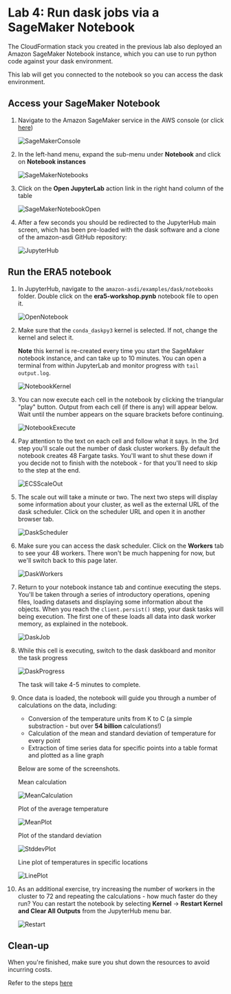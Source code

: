 # Lab 4: Run dask jobs via a SageMaker Notebook
The CloudFormation stack you created in the previous lab also deployed an Amazon SageMaker Notebook instance, which you can use to run python code against your dask environment.

This lab will get you connected to the notebook so you can access the dask environment.

## Access your SageMaker Notebook
1. Navigate to the Amazon SageMaker service in the AWS console (or click [here](https://console.aws.amazon.com/sagemaker/home))

    ![SageMakerConsole](workshop/0401-SageMaker.png)

1. In the left-hand menu, expand the sub-menu under **Notebook** and click on **Notebook instances**

    ![SageMakerNotebooks](workshop/0402-SageMakerNotebook.png)

1. Click on the **Open JupyterLab** action link in the right hand column of the table

    ![SageMakerNotebookOpen](workshop/0403-SageMakerNotebookOpen.png)

1. After a few seconds you should be redirected to the JupyterHub main screen, which has been pre-loaded with the dask software and a clone of the amazon-asdi GitHub repository:

    ![JupyterHub](workshop/0404-JupyterHubMain.png)

## Run the ERA5 notebook 
1. In JupyterHub, navigate to the `amazon-asdi/examples/dask/notebooks` folder.  Double click on the **era5-workshop.pynb** notebook file to open it.

    ![OpenNotebook](workshop/0405-OpenNotebook.png)

1. Make sure that the `conda_daskpy3` kernel is selected.  If not, change the kernel and select it.

    **Note** this kernel is re-created every time you start the SageMaker notebook instance, and can take up to 10 minutes.  You can open a terminal from within JupyterLab and monitor progress with `tail output.log`.

    ![NotebookKernel](workshop/0406-NotebookKernel.png)

1. You can now execute each cell in the notebook by clicking the triangular "play" button.  Output from each cell (if there is any) will appear below.  Wait until the number appears on the square brackets before continuing.

    ![NotebookExecute](workshop/0407-NotebookExecute.png)

1. Pay attention to the text on each cell and follow what it says.  In the 3rd step you'll scale out the number of dask cluster workers.  By default the notebook creates 48 Fargate tasks.  You'll want to shut these down if you decide not to finish with the notebook - for that you'll need to skip to the step at the end.

    ![ECSScaleOut](workshop/0408-ECSScaleOut.png)

1. The scale out will take a minute or two.  The next two steps will display some information about your cluster, as well as the external URL of the dask scheduler.  Click on the scheduler URL and open it in another browser tab.

    ![DaskScheduler](workshop/0409-DaskScheduler.png)

1. Make sure you can access the dask scheduler.  Click on the **Workers** tab to see your 48 workers.  There won't be much happening for now, but we'll switch back to this page later.

    ![DaskWorkers](workshop/0410-DaskWorkers.png)

1. Return to your notebook instance tab and continue executing the steps.  You'll be taken through a series of introductory operations, opening files, loading datasets and displaying some information about the objects.  When you reach the `client.persist()` step, your dask tasks will being execution.  The first one of these loads all data into dask worker memory, as explained in the notebook.

    ![DaskJob](workshop/0411-DaskJob.png)

1. While this cell is executing, switch to the dask daskboard and monitor the task progress

    ![DaskProgress](workshop/0412-DaskProgress.png)

    The task will take 4-5 minutes to complete.

1. Once data is loaded, the notebook will guide you through a number of calculations on the data, including:
    * Conversion of the temperature units from K to C (a simple substraction - but over **54 billion** calculations!)
    * Calculation of the mean and standard deviation of temperature for every point
    * Extraction of time series data for specific points into a table format and plotted as a line graph

    Below are some of the screenshots.

    Mean calculation

    ![MeanCalculation](workshop/0413-MeanCalculation.png)

    Plot of the average temperature
 
    ![MeanPlot](workshop/0413-ResultPlot.png)

    Plot of the standard deviation

    ![StddevPlot](workshop/0414-StddevPlot.png)

    Line plot of temperatures in specific locations

    ![LinePlot](workshop/0415-LinePlot.png)

1. As an additional exercise, try increasing the number of workers in the cluster to 72 and repeating the calculations - how much faster do they run?  You can restart the notebook by selecting **Kernel** -> **Restart Kernel and Clear All Outputs** from the JupyterHub menu bar.

    ![Restart](workshop/0416-RestartKernel.png)

## Clean-up
When you're finished, make sure you shut down the resources to avoid incurring costs.

Refer to the steps [here](workshop-05.md)